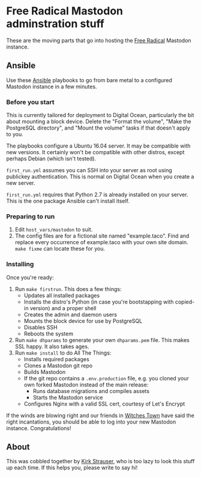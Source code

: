 # Free Radical Mastodon adminstration stuff

These are the moving parts that go into hosting the [Free Radical](https://freeradical.zone/) Mastodon instance.

## Ansible

Use these [Ansible](https://www.ansible.com) playbooks to go from bare metal to a configured Mastodon instance in a few minutes.

### Before you start

This is currently tailored for deployment to Digital Ocean, particularly the bit about mounting a block device. Delete the "Format the volume", "Make the PostgreSQL directory", and "Mount the volume" tasks if that doesn't apply to you.

The playbooks configure a Ubuntu 16.04 server. It may be compatible with new versions. It certainly won't be compatible with other distros, except perhaps Debian (which isn't tested).

`first_run.yml` assumes you can SSH into your server as root using publickey authentication. This is normal on Digital Ocean when you create a new server.

`first_run.yml` requires that Python 2.7 is already installed on your server. This is the one package Ansible can't install itself.

### Preparing to run

1. Edit `host_vars/mastodon` to suit.
1. The config files are for a fictional site named "example.taco". Find and replace every occurrence of example.taco with your own site domain. `make fixme` can locate these for you.

### Installing

Once you're ready:

1. Run `make firstrun`. This does a few things:
    - Updates all installed packages
    - Installs the distro's Python (in case you're bootstapping with copied-in version) and a proper shell
    - Creates the admin and daemon users
    - Mounts the block device for use by PostgreSQL
    - Disables SSH
    - Reboots the system
1. Run `make dhparams` to generate your own `dhparams.pem` file. This makes SSL happy. It also takes ages.
1. Run `make install` to do All The Things:
    - Installs required packages
    - Clones a Mastodon git repo
    - Builds Mastodon
    - If the git repo contains a `.env.production` file, e.g. you cloned your own forked Mastodon instead of the main release:
        - Runs database migrations and compiles assets
        - Starts the Mastodon service
    - Configures Nginx with a valid SSL cert, courtesy of Let's Encrypt

If the winds are blowing right and our friends in [Witches Town](https://witches.town/about) have said the right incantations, you should be able to log into your new Mastodon instance. Congratulations!

## About

This was cobbled together by [Kirk Strauser](https://freeradical.zone/@tek), who is too lazy to look this stuff up each time. If this helps you, please write to say hi!
